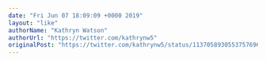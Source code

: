 ```yaml
---
date: "Fri Jun 07 18:09:09 +0000 2019"
layout: "like"
authorName: "Kathryn Watson"
authorUrl: "https://twitter.com/kathrynw5"
originalPost: "https://twitter.com/kathrynw5/status/1137058930553757696"
---
```

